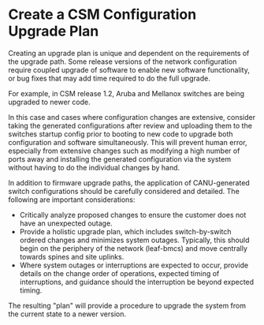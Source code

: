 
# Create a CSM Configuration Upgrade Plan 
 
Creating an upgrade plan is unique and dependent on the requirements of the upgrade path. Some release versions of the network configuration require coupled upgrade of software to enable new software functionality, or bug fixes that may add time required to do the full upgrade.  

For example, in CSM release 1.2, Aruba and Mellanox switches are being upgraded to newer code.  

In this case and cases where configuration changes are extensive, consider taking the generated configurations after review and uploading them to the switches startup config prior to booting to new code to upgrade both configuration and software simultaneously. This will prevent human error, especially from extensive changes such as modifying a high number of ports away and installing the generated configuration via the system without having to do the individual changes by hand.  

In addition to firmware upgrade paths, the application of CANU-generated switch configurations should be carefully considered and detailed. The following are important considerations: 

* Critically analyze proposed changes to ensure the customer does not have an unexpected outage. 
* Provide a holistic upgrade plan, which includes switch-by-switch ordered changes and minimizes system outages. Typically, this should begin on the periphery of the network (leaf-bmcs) and move centrally towards spines and site uplinks. 
* Where system outages or interruptions are expected to occur, provide details on the change order of operations, expected timing of interruptions, and guidance should the interruption be beyond expected timing. 

The resulting "plan" will provide a procedure to upgrade the system from the current state to a newer version.   